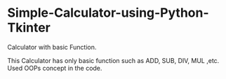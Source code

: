 # Simple-Calculator-using-Python-Tkinter
Calculator with basic Function.

This Calculator has only basic function such as ADD, SUB, DIV, MUL ,etc.
Used OOPs concept in the code.
